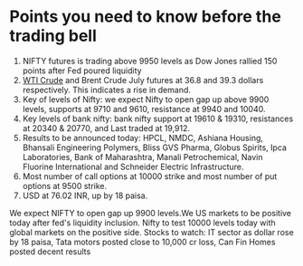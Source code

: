 # Points you need to know before the trading bell
1. NIFTY futures is trading above 9950 levels as Dow Jones rallied 150 points after Fed poured liquidity
2. [WTI Crude](https://github.com/gauravkumar28/TrademanzaWebPages/blob/master/docs/glossaries/wti.html) and Brent Crude July futures at 36.8 and 39.3 dollars respectively. This indicates a rise in demand.
3. Key of levels of Nifty: we expect Nifty to open gap up above 9900 levels, supports at 9710 and 9610, resistance at 9940 and 10040.
4. Key levels of bank nifty: bank nifty support at 19610 & 19310, resistances at 20340 & 20770, and Last traded at 19,912.
5. Results to be announced today: HPCL, NMDC, Ashiana Housing, Bhansali Engineering Polymers, Bliss GVS Pharma, Globus Spirits, Ipca Laboratories, Bank of Maharashtra, Manali Petrochemical, Navin Fluorine International and Schneider Electric Infrastructure.
6. Most number of call options at 10000 strike and most number of put options at 9500 strike. 
7. USD at 76.02 INR, up by 18 paisa.

We expect NIFTY to open gap up 9900 levels.We US markets to be positive today after fed's liquidity inclusion. Nifty to test 10000 levels today with global markets on the positive side.
Stocks to watch: IT sector as dollar rose by 18 paisa, Tata motors posted close to 10,000 cr loss, Can Fin Homes posted decent results

